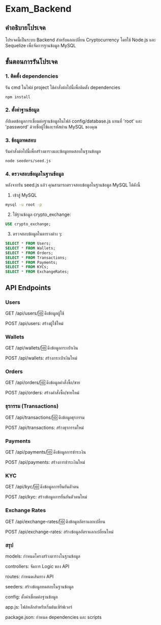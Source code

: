 # Exam_Backend
## คำอธิบายโปรเจค
โปรเจคนี้เป็นระบบ Backend สำหรับแลกเปลี่ยน Cryptocurrency โดยใช้ Node.js และ Sequelize เพื่อจัดการฐานข้อมูล MySQL
## ขั้นตอนการรันโปรเจค
### 1. ติดตั้ง dependencies
รัน cmd ในไฟล์ project ใช้คำสั่งต่อไปนี้เพื่อติดตั้ง dependencies  
```bash
npm install
```
### 2. ตั้งค่าฐานข้อมูล
อัปเดตข้อมูลการเชื่อมต่อฐานข้อมูลในไฟล์ config/database.js
แทนที่ 'root' และ 'password' ด้วยชื่อผู้ใช้และรหัสผ่าน MySQL ของคุณ
### 3. ข้อมูลทดสอบ
รันคำสั่งต่อไปนี้เพื่อสร้างตารางและข้อมูลทดสอบในฐานข้อมูล
```bash
node seeders/seed.js
```
### 4. ตรวจสอบข้อมูลในฐานข้อมูล
หลังจากรัน seed.js แล้ว คุณสามารถตรวจสอบข้อมูลในฐานข้อมูล MySQL ได้ดังนี้
1. เข้าสู่ MySQL
```bash
mysql -u root -p
```
2. ใช้ฐานข้อมูล crypto_exchange:
```sql
USE crypto_exchange;
```
3. ตรวจสอบข้อมูลในตารางต่าง ๆ:
```sql
SELECT * FROM Users;
SELECT * FROM Wallets;
SELECT * FROM Orders;
SELECT * FROM Transactions;
SELECT * FROM Payments;
SELECT * FROM KYCs;
SELECT * FROM ExchangeRates;
```

## API Endpoints
### Users

GET /api/users/:id: ดึงข้อมูลผู้ใช้

POST /api/users: สร้างผู้ใช้ใหม่

### Wallets

GET /api/wallets/:id: ดึงข้อมูลกระเป๋าเงิน

POST /api/wallets: สร้างกระเป๋าเงินใหม่

### Orders

GET /api/orders/:id: ดึงข้อมูลคำสั่งซื้อ/ขาย

POST /api/orders: สร้างคำสั่งซื้อ/ขายใหม่

### ธุรกรรม (Transactions)

GET /api/transactions/:id: ดึงข้อมูลธุรกรรม

POST /api/transactions: สร้างธุรกรรมใหม่

### Payments

GET /api/payments/:id: ดึงข้อมูลการชำระเงิน

POST /api/payments: สร้างการชำระเงินใหม่

### KYC

GET /api/kyc/:id: ดึงข้อมูลการยืนยันตัวตน

POST /api/kyc: สร้างข้อมูลการยืนยันตัวตนใหม่

### Exchange Rates

GET /api/exchange-rates/:id: ดึงข้อมูลอัตราแลกเปลี่ยน

POST /api/exchange-rates: สร้างข้อมูลอัตราแลกเปลี่ยนใหม่

### สรุป
models: กำหนดโครงสร้างตารางในฐานข้อมูล

controllers: จัดการ Logic ของ API

routes: กำหนดเส้นทาง API

seeders: สร้างข้อมูลทดสอบในฐานข้อมูล

config: ตั้งค่าเชื่อมต่อฐานข้อมูล

app.js: ไฟล์หลักสำหรับเริ่มต้นเซิร์ฟเวอร์

package.json: กำหนด dependencies และ scripts
